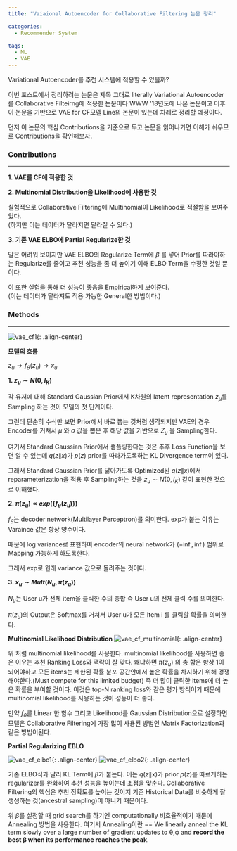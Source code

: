 ```yaml
---
title: "Vaiaional Autoencoder for Collaborative Filtering 논문 정리"

categories:
  - Recommender System

tags:
  - ML
  - VAE
---
```


Variational Autoencoder를 추천 시스템에 적용할 수 있을까?

이번 포스트에서 정리하려는 논문은 제목 그대로 literally 
Variational Autoencoder를 Collaborative Filteirng에 적용한 논문이다 
WWW '18년도에 나온 논문이고 이후 이 논문을 기반으로 VAE for CF모델 Line의 논문이 있는데 차례로 정리할 예정이다.

먼저 이 논문의 핵심 Contributions을 기준으로 두고 논문을 읽어나가면 이해가 쉬우므로 Contributions을 확인해보자.

### Contributions
---
**1. VAE를 CF에 적용한 것**

**2. Multinomial Distribution을 Likelihood에 사용한 것**

  실험적으로 Collaborative Filtering에 Multinomial이 Likelihood로 적절함을 보여주었다.  
  (하지만 이는 데이터가 달라지면 달라질 수 있다.)

**3. 기존 VAE ELBO에 Partial Regularize한 것**

  말은 어려워 보이지만 VAE ELBO의 Regularize Term에 $\beta$ 를 넣어 Prior를 따라야하는 Regularize를 줄이고 추천 성능을 좀 더 높이기 이해 ELBO Term을 수정한 것일 뿐이다. 
  
  이 또한 실험을 통해 더 성능이 좋음을 Empirical하게 보여준다.  
  (이는 데이터가 달라져도 적용 가능한 General한 방법이다.)


### Methods
---

![vae_cf1](https://namu-tree-kim.github.io/assets/images/vae_cf1.png "vae_cf1"){: .align-center}

**모델의 흐름**

$z_{u} \to f_{\theta}(z_{u}) \to x_{u}$


**1. $z_{u} \sim N(0, I_{K})$**

각 유저에 대해 Standard Gaussian Prior에서 K차원의 latent representation $z_{\mu}$를 Sampling 하는 것이 모델의 첫 단계이다. 

그런데 단순히 수식만 보면 Prior에서 바로 뽑는 것처럼 생각되지만 VAE의 경우 Encoder를 거쳐서 $\mu$ 와  $\sigma$ 값을 뽑은 후 해당 값을 기반으로 $Z_u$ 을 Sampling한다. 

여기서 Standard Gaussian Prior에서 샘플링한다는 것은 추후 Loss Function을 보면 알 수 있는데 $q(z\|x)$가 $p(z)$ prior를 따라가도록하는 KL Divergence term이 있다.  

그래서 Standard Gaussian Prior를 닮아가도록 Optimized된 $q(z\|x)$에서 reparameterization을 적용 후 Sampling하는 것을 $z_{u} \sim N(0, I_{K})$ 같이 표현한 것으로 이해했다.

**2. $\pi(z_u) \propto exp(\{f_{\theta}(z_{u})\})$**

$f_{\theta}$는 decoder network(Multilayer Perceptron)를 의미한다. exp가 붙는 이유는 Varaince 값은 항상 양수이다.

때문에 log variance로 표현하여 encoder의 neural network가 $(- \inf, \inf)$ 범위로 Mapping 가능하게 하도록한다. 

그래서 exp로 원래 variance 값으로 돌려주는 것이다.

**3. $x_u \sim Mult(N_u, \pi(z_u))$**

$N_u$는 User u가 전체 item을 클릭한 수의 총합 즉 User u의 전체 클릭 수를 의미한다. 

$\pi(z_u)$의 Output은 Softmax를 거쳐서 User u가 모든 Item i 를 클릭할 확률을 의미한다.


**Multinomial Likelihood Distribution**
![vae_cf_multinomial](https://namu-tree-kim.github.io/assets/images/vae_cf_multinomial.png "vae_cf_multinomial"){: .align-center}

위 처럼 multinomial likelihood를 사용한다. multinomial likelihood를 사용하면 좋은 이유는 추천 Ranking Loss와 맥락이 잘 맞다. 왜냐하면 $\pi(z_u)$ 의 총 합은 항상 1이 되어야하고 모든 items는 제한된 확률 분포 공간안에서 높은 확률을 차지하기 위해 경쟁해야한다.(Must compete for this limited budget) 즉 더 많이 클릭한 items에 더 높은 확률을 부여할 것이다.  이것은 top-N ranking loss와 같은 평가 방식이기 때문에 multinomial likelihood를 사용하는 것이 성능이 더 좋다.

만약 $f_{\theta}$를 Linear 한 함수 그리고 Likelihood를 Gaussian Distribution으로 설정하면 모델은 Collaborative Filtering에 가장 많이 사용된 방법인 Matrix Factorization과 같은 방법이된다.



**Partial Regularizing EBLO**

![vae_cf_elbo1](https://namu-tree-kim.github.io/assets/images/vae_cf_elbo1.png "vae_cf_elbo1"){: .align-center}
![vae_cf_elbo2](https://namu-tree-kim.github.io/assets/images/vae_cf_elbo2.png "vae_cf_elbo2"){: .align-center}

기존 ELBO식과 달리 KL Term에 $\beta$가 붙는다. 이는 $q(z\|x)$가 prior $p(z)$를 따르게하는 regularizer를 완화하여 추천 성능을 높이는데 초점을 맞춘다.
Collaborative Filtering의 핵심은 추천 정확도를 높이는 것이지 기존 Historical Data를 비슷하게 잘 생성하는 것(ancestral sampling)이 아니기 때문이다.

위 $\beta$를 설정할 때 grid search를 하기엔 computationally 비효율적이기 때문에 Annealing 방법을 사용한다. 
여기서 Annealing이란 == We linearly anneal the KL term slowly over a large number of gradient updates to θ,ϕ and **record the best β when its performance reaches the peak**.